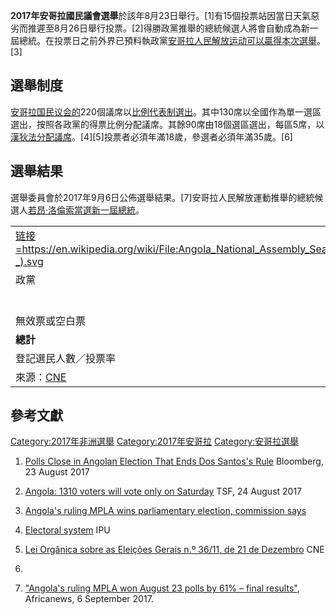**2017年安哥拉國民議會選舉**於該年8月23日舉行。\[1\]有15個投票站因當日天氣惡劣而推遲至8月26日舉行投票。\[2\]得勝政黨推舉的總統候選人將會自動成為新一屆總統。在投票日之前外界已預料執政黨[安哥拉人民解放运动可以贏得本次選舉](../Page/安哥拉人民解放运动.md "wikilink")。\[3\]

## 選舉制度

[安哥拉国民议会的](../Page/安哥拉国民议会.md "wikilink")220個議席以[比例代表制選出](../Page/比例代表制.md "wikilink")。其中130席以全國作為單一選區選出，按照各政黨的得票比例分配議席。其餘90席由18個選區選出，每區5席，以[漢狄法分配議席](../Page/漢狄法.md "wikilink")。\[4\]\[5\]投票者必須年滿18歲，參選者必須年滿35歲。\[6\]

## 選舉結果

選舉委員會於2017年9月6日公佈選舉結果。\[7\]安哥拉人民解放運動推舉的總統候選人[若昂·洛倫索當選新一屆總統](../Page/若昂·洛倫索.md "wikilink")。

|                                                                                                                                                                                                                                                                 |
| --------------------------------------------------------------------------------------------------------------------------------------------------------------------------------------------------------------------------------------------------------------- |
| [链接=<https://en.wikipedia.org/wiki/File:Angola_National_Assembly_Seats_(2017-_).svg>](https://zh.wikipedia.org/wiki/File:Angola_National_Assembly_Seats_\(2017-_\).svg "fig:链接=https://en.wikipedia.org/wiki/File:Angola_National_Assembly_Seats_(2017-_).svg") |
| 政黨                                                                                                                                                                                                                                                              |
|                                                                                                                                                                                                                                                                 |
|                                                                                                                                                                                                                                                                 |
|                                                                                                                                                                                                                                                                 |
|                                                                                                                                                                                                                                                                 |
|                                                                                                                                                                                                                                                                 |
|                                                                                                                                                                                                                                                                 |
| 無效票或空白票                                                                                                                                                                                                                                                         |
| **總計**                                                                                                                                                                                                                                                          |
| 登記選民人數／投票率                                                                                                                                                                                                                                                      |
| 來源：[CNE](http://eleicoesgerais.cne.ao/99LG/DLG999999.htm)                                                                                                                                                                                                       |

## 參考文獻

[Category:2017年非洲選舉](https://zh.wikipedia.org/wiki/Category:2017年非洲選舉 "wikilink")
[Category:2017年安哥拉](https://zh.wikipedia.org/wiki/Category:2017年安哥拉 "wikilink")
[Category:安哥拉選舉](https://zh.wikipedia.org/wiki/Category:安哥拉選舉 "wikilink")

1.  [Polls Close in Angolan Election That Ends Dos Santos's
    Rule](https://www.bloomberg.com/news/articles/2017-08-22/angola-holds-vote-to-mark-end-of-dos-santos-s-38-year-rule)
    Bloomberg, 23 August 2017

2.  [Angola: 1310 voters will vote only on
    Saturday](http://www.tsf.pt/internacional/interior/angola-3-provincias-votam-no-sabado-8724274.html)
    TSF, 24 August 2017

3.  [Angola's ruling MPLA wins parliamentary election, commission
    says](http://www.bbc.com/news/world-africa-41052544)

4.  [Electoral system](http://www.ipu.org/parline-e/reports/2007_B.htm)
    IPU

5.  [Lei Orgânica sobre as Eleições Gerais n.º 36/11, de 21 de
    Dezembro](http://www.cne.ao/pdf/legislacacao_nova/2011-Lei36-21Dezembro.pdf)
     CNE

6.
7.  ["Angola's ruling MPLA won August 23 polls by 61% – final
    results"](http://www.africanews.com/2017/09/06/angola-s-ruling-mpla-won-august-23-polls-by-61-of-votes-final-results/),
    Africanews, 6 September 2017.